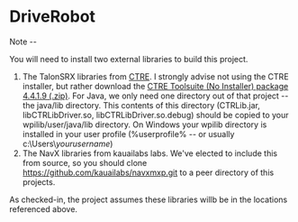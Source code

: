 # DriveRobot

Note -- 

You will need to install two external libraries to build this project.

1. The TalonSRX libraries from [CTRE](http://www.ctr-electronics.com/hro.html#product_tabs_technical_resources).
I strongly advise not using the CTRE installer, but rather download the 
[CTRE Toolsuite (No Installer) package 4.4.1.9 (.zip)](http://www.ctr-electronics.com//downloads/lib/CTRE_FRCLibs_NON-WINDOWS_v4.4.1.9.zip).
For Java, we only need one directory out of that project -- the java/lib directory. This contents of this directory (CTRLib.jar, libCTRLibDriver.so,
libCTRLibDriver.so.debug) should be copied to your wpilib/user/java/lib directory. On Windows your wpilib directory is installed in your user
profile (%userprofile% -- or usually c:\\Users\\*yourusername*)
2. The NavX libraries from kauailabs labs. We've elected to include this from source, so you should clone https://github.com/kauailabs/navxmxp.git
to a peer directory of this projects.

As checked-in, the project assumes these libraries willb be in the locations referenced above.
